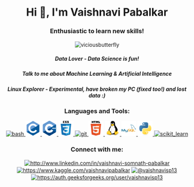 <h1 align="center">Hi 👋, I'm Vaishnavi Pabalkar</h1>
<h3 align="center">Enthusiastic to learn new skills!</h3>
<p align="center"><img align="center" src="https://github-readme-stats.vercel.app/api?username=viciousButterfly&theme=radical&show_icons=true" alt="viciousbutterfly" /></p>
<h5 align="center">Data Lover - Data Science is fun!</h5>
<h5 align="center">Talk to me about Machine Learning & Artificial Intelligence</h5>
<h5 align="center">Linux Explorer - Experimental, have broken my PC (fixed too!) and lost data :)</h5>
<h3 align="center">Languages and Tools:</h3>
<p align="center"> <a href="https://www.gnu.org/software/bash/" target="_blank" rel="noreferrer"> <img src="https://www.vectorlogo.zone/logos/gnu_bash/gnu_bash-icon.svg" alt="bash" width="40" height="40"/> </a> <a href="https://www.cprogramming.com/" target="_blank" rel="noreferrer"> <img src="https://raw.githubusercontent.com/devicons/devicon/master/icons/c/c-original.svg" alt="c" width="40" height="40"/> </a> <a href="https://www.w3schools.com/cpp/" target="_blank" rel="noreferrer"> <img src="https://raw.githubusercontent.com/devicons/devicon/master/icons/cplusplus/cplusplus-original.svg" alt="cplusplus" width="40" height="40"/> </a> <a href="https://www.w3schools.com/css/" target="_blank" rel="noreferrer"> <img src="https://raw.githubusercontent.com/devicons/devicon/master/icons/css3/css3-original-wordmark.svg" alt="css3" width="40" height="40"/> </a> <a href="https://git-scm.com/" target="_blank" rel="noreferrer"> <img src="https://www.vectorlogo.zone/logos/git-scm/git-scm-icon.svg" alt="git" width="40" height="40"/> </a> <a href="https://www.w3.org/html/" target="_blank" rel="noreferrer"> <img src="https://raw.githubusercontent.com/devicons/devicon/master/icons/html5/html5-original-wordmark.svg" alt="html5" width="40" height="40"/> </a> <a href="https://www.linux.org/" target="_blank" rel="noreferrer"> <img src="https://raw.githubusercontent.com/devicons/devicon/master/icons/linux/linux-original.svg" alt="linux" width="40" height="40"/> </a> <a href="https://www.mysql.com/" target="_blank" rel="noreferrer"> <img src="https://raw.githubusercontent.com/devicons/devicon/master/icons/mysql/mysql-original-wordmark.svg" alt="mysql" width="40" height="40"/> </a> <a href="https://www.python.org" target="_blank" rel="noreferrer"> <img src="https://raw.githubusercontent.com/devicons/devicon/master/icons/python/python-original.svg" alt="python" width="40" height="40"/> </a> <a href="https://scikit-learn.org/" target="_blank" rel="noreferrer"> <img src="https://upload.wikimedia.org/wikipedia/commons/0/05/Scikit_learn_logo_small.svg" alt="scikit_learn" width="40" height="40"/> </a> </p>
<!-- <p><img align="center" src="https://github-readme-streak-stats.herokuapp.com/?user=viciousbutterfly&" alt="viciousbutterfly" /></p> -->

<h3 align="center">Connect with me:</h3>
<p align="center">
<a href="http://www.linkedin.com/in/vaishnavi-somnath-pabalkar" target="blank"><img align="center" src="https://raw.githubusercontent.com/rahuldkjain/github-profile-readme-generator/master/src/images/icons/Social/linked-in-alt.svg" alt="http://www.linkedin.com/in/vaishnavi-somnath-pabalkar" height="30" width="40" /></a>
<a href="https://www.kaggle.com/vaishnavipabalkar" target="blank"><img align="center" src="https://raw.githubusercontent.com/rahuldkjain/github-profile-readme-generator/master/src/images/icons/Social/kaggle.svg" alt="https://www.kaggle.com/vaishnavipabalkar" height="30" width="40" /></a>
<a href="https://medium.com/@vaishnavisp13" target="blank"><img align="center" src="https://raw.githubusercontent.com/rahuldkjain/github-profile-readme-generator/master/src/images/icons/Social/medium.svg" alt="@vaishnavisp13" height="30" width="40" /></a>
<a href="https://auth.geeksforgeeks.org/user/vaishnavisp13" target="blank"><img align="center" src="https://raw.githubusercontent.com/rahuldkjain/github-profile-readme-generator/master/src/images/icons/Social/geeks-for-geeks.svg" alt="https://auth.geeksforgeeks.org/user/vaishnavisp13" height="30" width="40" /></a>
</p>
<p align="center" 📫 Reach me **vaishnavisp13@gmail.com**/></p>


